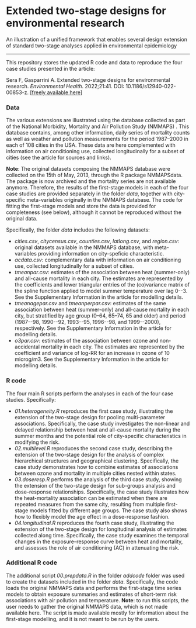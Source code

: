 # Extended two-stage designs for environmental research

An illustration of a unified framework that enables several design extension of standard two-stage analyses applied in environmental epidemiology 


--------------------------------------------------------------------------------

This repository stores the updated R code and data to reproduce the four case studies presented in the article:

Sera F, Gasparrini A. Extended two-stage designs for environmental research. *Environmental Health*. 2022;21:41. DOI: 10.1186/s12940-022-00853-z. [[freely available here](http://www.ag-myresearch.com/2022_sera_envhealth.html)]


### Data

The various extensions are illustrated using the database collected as part of the National Morbidity, Mortality and Air Pollution Study (NMMAPS) . This database contains, among other information, daily series of mortality counts as well as weather and pollution measurements for the period 1987–2000 in each of 108 cities in the USA. These data are here complemented with information on air conditioning use, collected longitudinally for a subset of cities (see the article for sources and links).

**Note**: The original datasets composing the NMMAPS database were collected on the 15th of May, 2013, through the R package NMMAPSdata. The package is now archived and the mortality series are not available anymore. Therefore, the results of the first-stage models in each of the four case studies are provided separately in the folder *data*, together with city-specific meta-variables originally in the NMMAPS database. The code for fitting the first-stage models and store the data is provided for completeness (see below), although it cannot be reproduced without the original data.

Specifically, the folder *data* includes the following datasets:

  * *cities.csv*, *citycensus.csv*, *counties.csv*, *latlong.csv*, and *region.csv*: original datasets available in the NMMAPS database, with meta-variables providing information on city-speficic characteristic.
  * *acdata.csv*: complementary data with information on air conditioning use, collected longitudinally for a subset of cities.
  * *tmeanpar.csv*: estimates of the association between heat (summer-only) and all-cause mortality in each city. The estimates are represented by the coefficients and lower triangular entries of the (co)variance matrix of the spline function applied to model summer temperature over lag 0--3. See the Supplementary Information in the article for modelling details.
  * *tmeanagepar.csv* and *tmeanperpar.csv*: estimates of the same association between heat (summer-only) and all-cause mortality in each city, but stratified by age group (0–64, 65–74, 65 and older) and period (1987--98, 1990--92, 1993--95, 1996--98, and 1999--2000), respectively. See the Supplementary Information in the article for modelling details.
  * *o3par.csv*: estimates of the association between ozone and non-accidental mortality in each city. The estimates are represented by the coefficient and variance of log-RR for an increase in ozone of 10 microg/m3. See the Supplementary Information in the article for modelling details.


### R code

The four main R scripts perform the analyses in each of the four case studies. Specifically:

  * *01.heterogeneity.R* reproduces the first case study, illustrating the extension of the two-stage design for pooling multi-parameter associations. Specifically, the case study investigates the non-linear and delayed relationship between heat and all-cause mortality during the summer months and the potential role of city-specific characteristics in modifying the risk.
  * *02.multilevel.R* reproduces the second case study, describing  the extension of the two-stage design for the analysis of complex hierarchical structures and geographical clustering. Specifically, the case study demonstrates how to combine estimates of associations between ozone and mortality in multiple cities nested within states.
  * *03.doseresp.R* performs the analysis of the third case study, showing the extension of the two-stage design for sub-groups analysis and dose–response relationships. Specifically, the case study illustrates how the heat-mortality association can be estimated when there are repeated measures from the same city, resulting from multiple first-stage models fitted by different age groups. The case study also shows how to flexibly model the age effect in a dose-response fashion.
  * *04.longitudinal.R* reproduces the fourth case study, illustrating the extension of the two-stage design for longitudinal analysis of estimates collected along time. Specifically, the case study examines the temporal changes in the exposure–response curve between heat and mortality, and assesses the role of air conditioning (AC) in attenuating the risk.
  

### Additional R code

The additional script *00.prepdata.R* in the folder *addcode* folder was used to create the datasets included in the folder *data*. Specifically, the code loads the original NMMAPS data and performs the first-stage time series models to obtain exposure summaries and estimates of short-term risk associations with air pollution and temperature. **Note**: to run this scripts, the user needs to gather the original NMMAPS data, which is not made available here. The script is made available mostly for information about the first-stage modelling, and it is not meant to be run by the users.
